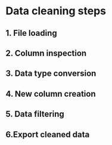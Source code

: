 # Data cleaning steps 
## 1. File loading
## 2. Column inspection
## 3. Data type conversion
## 4. New column creation
## 5. Data filtering
## 6.Export cleaned data
##
